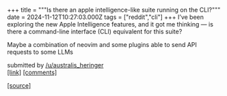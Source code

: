 +++
title = """Is there an apple intelligence-like suite running on the CLI?"""
date = 2024-11-12T10:27:03.000Z
tags = ["reddit","cli"]
+++
I’ve been exploring the new Apple Intelligence features, and it got me thinking — is there a command-line interface (CLI) equivalent for this suite?

Maybe a combination of neovim and some plugins able to send API requests to some LLMs

submitted by [/u/australis\_heringer](https://www.reddit.com/user/australis_heringer)  
[\[link\]](https://www.reddit.com/r/commandline/comments/1gphq4w/is_there_an_apple_intelligencelike_suite_running/) [\[comments\]](https://www.reddit.com/r/commandline/comments/1gphq4w/is_there_an_apple_intelligencelike_suite_running/)

[[source]](https://www.reddit.com/r/commandline/comments/1gphq4w/is_there_an_apple_intelligencelike_suite_running/)
